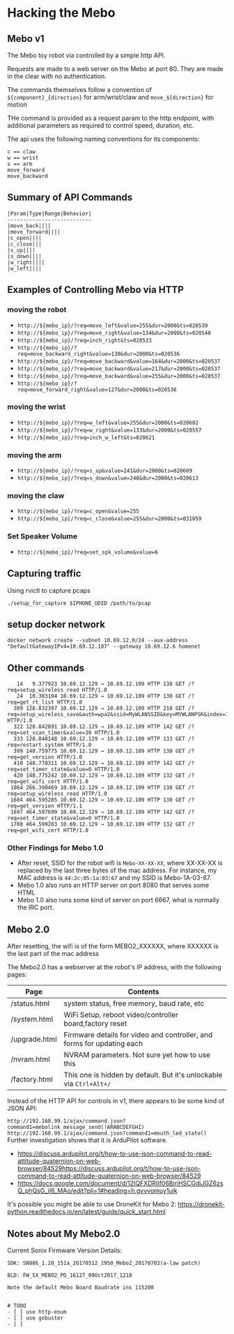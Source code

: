 # Hacking the Mebo

## Mebo v1

The Mebo toy robot via controlled by a simple http API.

Requests are made to a web server on the Mebo at port 80. They are made in the clear with no authentication.

The commands themselves follow a convention of `${component}_{direction}` for arm/wrist/claw and `move_${direction}` for motion

THe command is provided as a request param to the http endpoint, with additional parameters as required to control speed, duration, etc.

The api uses the following naming conventions for its components:
```
c == claw
w == wrist
s == arm
move_forward
move_backward
```


## Summary of API Commands
```
|Param|Type|Range|Behavior|
---------------------------
|move_back||||
|move_forward||||
|c_open||||
|c_close|||
|s_up||||
|s_down||||
|w_right||||
|w_left||||
```

## Examples of Controlling Mebo via HTTP

### moving the robot
- `http://${mebo_ip}/?req=move_left&value=255&dur=2000&ts=020539`
- `http://${mebo_ip}/?req=move_right&value=134&dur=2000&ts=020540`
- `http://${mebo_ip}/?req=inch_right&ts=020533`
- `http://${mebo_ip}/?req=move_backward_right&value=130&dur=2000&ts=020536`
- `http://${mebo_ip}/?req=move_backward&value=164&dur=2000&ts=020537`
- `http://${mebo_ip}/?req=move_backward&value=217&dur=2000&ts=020537`
- `http://${mebo_ip}/?req=move_backward&value=255&dur=2000&ts=020537`
- `http://${mebo_ip}/?req=move_forward_right&value=127&dur=2000&ts=020536`
### moving the wrist
- `http://${mebo_ip}/?req=w_left&value=255&dur=2000&ts=020602`
- `http://${mebo_ip}/?req=w_right&value=133&dur=2000&ts=020557`
- `http://${mebo_ip}/?req=inch_w_left&ts=020621`
### moving the arm
- `http://${mebo_ip}/?req=s_up&value=241&dur=2000&ts=020609`
- `http://${mebo_ip}/?req=s_down&value=240&dur=2000&ts=020613`
### moving the claw
- `http://${mebo_ip}/?req=c_open&value=255`
- `http://${mebo_ip}/?req=c_close&value=255&dur=2000&ts=031059`
### Set Speaker Volume
- `http://${mebo_ip}/?req=set_spk_volume&value=6`

## Capturing traffic
Using rvictl to capture pcaps

`./setup_for_capture $IPHONE_UDID /path/to/pcap`

## setup docker network
`docker network create --subnet 10.69.12.0/24 --aux-address "DefaultGatewayIPv4=10.69.12.107" --gateway 10.69.12.6 homenet`

## Other commands

```
   14   9.377923 10.69.12.129 → 10.69.12.109 HTTP 138 GET /?req=setup_wireless_read HTTP/1.0
   24  10.383104 10.69.12.129 → 10.69.12.109 HTTP 130 GET /?req=get_rt_list HTTP/1.0
  309 128.832397 10.69.12.129 → 10.69.12.109 HTTP 218 GET /?req=setup_wireless_save&auth=wpa2&ssid=MyWLANSSID&key=MYWLANPSK&index=1 HTTP/1.0
  322 128.842891 10.69.12.129 → 10.69.12.109 HTTP 142 GET /?req=set_scan_timer&value=30 HTTP/1.0
  333 128.848148 10.69.12.129 → 10.69.12.109 HTTP 133 GET /?req=restart_system HTTP/1.0
  399 148.759775 10.69.12.129 → 10.69.12.109 HTTP 130 GET /?req=get_version HTTP/1.0
  410 148.770311 10.69.12.129 → 10.69.12.109 HTTP 142 GET /?req=set_timer_state&value=0 HTTP/1.0
  420 148.775242 10.69.12.129 → 10.69.12.109 HTTP 132 GET /?req=get_wifi_cert HTTP/1.0
 1064 266.390469 10.69.12.129 → 10.69.12.109 HTTP 138 GET /?req=setup_wireless_read HTTP/1.0
 1684 464.595285 10.69.12.129 → 10.69.12.109 HTTP 130 GET /?req=get_version HTTP/1.1
 1697 464.597699 10.69.12.129 → 10.69.12.109 HTTP 142 GET /?req=set_timer_state&value=0 HTTP/1.0
 1708 464.599283 10.69.12.129 → 10.69.12.109 HTTP 132 GET /?req=get_wifi_cert HTTP/1.0
```

### Other Findings for Mebo 1.0

- After reset, SSID for the robot wifi is `Mebo-XX-XX-XX`, where XX-XX-XX is replaced by the last three bytes of the mac address. For instance, my MAC address is `44:2c:05:1a:03:67` and my SSID is Mebo-1A-03-67.
- Mebo 1.0 also runs an HTTP server on port 8080 that serves some HTML
- Mebo 1.0 also runs some kind of server on port 6667, what is normally the IRC port.

## Mebo 2.0

After resetting, the wifi is of the form MEBO2_XXXXXX, where XXXXXX is the last part of the mac address

The Mebo2.0 has a webserver at the robot's IP address, with the following pages:

| Page | Contents|
|--------------- | --------------- |
| /status.html| system status, free memory, baud rate, etc  |
| /system.html| WiFi Setup, reboot video/controller board,factory reset |
| /upgrade.html| Firmware details for video and controller, and forms for updating each |
| /nvram.html| NVRAM parameters. Not sure yet how to use this |
| /factory.html| This one is hidden by default. But it's unlockable via `Ctrl+Alt+/`|


Instead of the HTTP API for controls in v1, there appears to be some kind of JSON API:

`http://192.168.99.1/ajax/command.json?command1=mebolink_message_send(!ARABCDEFGHI)`
`http://192.168.99.1/ajax/command.json?command1=mouth_led_state()`
Further investigation shows that it is ArduPilot software. 

- <https://discuss.ardupilot.org/t/how-to-use-json-command-to-read-attitude-quaternion-on-web-browser/84529https://discuss.ardupilot.org/t/how-to-use-json-command-to-read-attitude-quaternion-on-web-browser/84529>
- <https://docs.google.com/document/d/12IQFXDRIif06BiriHSCGdiJGZ6zsQ_phQsG_iI6_MAo/edit?pli=1#heading=h.gvvvomuy1uik>


It's possible you might be able to use DroneKit for Mebo 2: https://dronekit-python.readthedocs.io/en/latest/guide/quick_start.html
## Notes about My Mebo2.0
Current Sonix Firmware Version Details:

```
SDK: SN986_1.20_151a_20170512_1950_Mebo2_20170703(a-law patch)

BLD: FW_SX_MEBO2_PD_16127_09Oct2017_1218

Note the default Mebo Board Baudrate ins 115200


# TODO
- [ ] use http-enum
- [ ] use gobuster
- [ ] 


